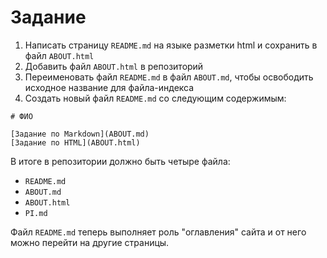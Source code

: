 # Задание

1. Написать страницу `README.md` на языке разметки html и сохранить в файл `ABOUT.html`
2. Добавить файл `ABOUT.html` в репозиторий
3. Переименовать файл `README.md` в файл `ABOUT.md`, чтобы освободить исходное название для файла-индекса
4. Создать новый файл `README.md` со следующим содержимым:

```
# ФИО

[Задание по Markdown](ABOUT.md)
[Задание по HTML](ABOUT.html)
```

В итоге в репозитории должно быть четыре файла:
- `README.md`
- `ABOUT.md`
- `ABOUT.html`
- `PI.md`

Файл `README.md` теперь выполняет роль "оглавления" сайта и от него можно перейти на другие страницы.

